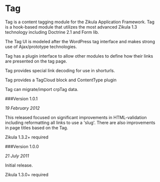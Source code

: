 Tag
===

Tag is a content tagging module for the Zikula Application Framework.
Tag is a hook-based module that utilizes the most advanced Zikula 1.3 technology
including Doctrine 2.1 and Form lib.

The Tag UI is modeled after the WordPress tag interface and makes strong use of
Ajax/prototype technologies.

Tag has a plugin interface to allow other modules to define how their links
are presented on the tag page.

Tag provides special link decoding for use in shorturls.

Tag provides a TagCloud block and ContentType plugin

Tag can migrate/import crpTag data.


###Version 1.0.1

_19 February 2012_

This released focused on significant improvements in HTML-validation including reformatting
all links to use a 'slug'. There are also improvements in page titles based on the Tag.

Zikula 1.3.2+ required


###Version 1.0.0

_21 July 2011_

Initial release.

Zikula 1.3.0+ required